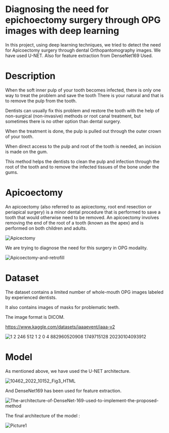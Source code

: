 # Diagnosing the need for epichoectomy surgery through OPG images with deep learning

In this project, using deep learning techniques, we tried to detect the need for Apicoectomy surgery through dental Orthopantomography images.
We have used U-NET.
Also for feature extraction from DenseNet169 Used.

# Description

When the soft inner pulp of your tooth becomes infected, there is only one way to treat the problem and save the tooth
There is your natural and that is to remove the pulp from the tooth.

Dentists can usually fix this problem and restore the tooth with the help of non-surgical (non-invasive) methods or root canal treatment, but sometimes there is no other option than dental surgery.

When the treatment is done, the pulp is pulled out through the outer crown of your tooth.

When direct access to the pulp and root of the tooth is needed, an incision is made on the gum.

This method helps the dentists to clean the pulp and infection through the root of the tooth and to remove the infected tissues of the bone under the gums.

# Apicoectomy

An apicoectomy (also referred to as apicectomy, root end resection or periapical surgery) is a minor dental procedure that is performed to save a tooth that would otherwise need to be removed. An apicoectomy involves removing the end of the root of a tooth (known as the apex) and is performed on both children and adults.


![Apicectomy](https://github.com/MojtabaZarreh/Diagnosing-the-need-for-epichoectomy-surgery-through-OPG-images-with-deep-learning/assets/71370569/852b4d89-f958-4590-b5b3-44ebaeecbd31)


We are trying to diagnose the need for this surgery in OPG modality.


![Apicoectomy-and-retrofill](https://github.com/MojtabaZarreh/Diagnosing-the-need-for-epichoectomy-surgery-through-OPG-images-with-deep-learning/assets/71370569/05018d21-59be-4845-b0a9-661c1ec37a43)



# Dataset

The dataset contains a limited number of whole-mouth OPG images labeled by experienced dentists.

It also contains images of masks for problematic teeth.

The image format is DICOM.

https://www.kaggle.com/datasets/iaaaevent/iaaa-v2

![1 2 246 512 1 2 0 4 882960520908 1749715128 20230104093912](https://github.com/MojtabaZarreh/Diagnosing-the-need-for-epichoectomy-surgery-through-OPG-images-with-deep-learning/assets/71370569/1056f447-fa50-4197-b42f-7eb16991b454)



# Model

As mentioned above, we have used the U-NET architecture.


![10462_2022_10152_Fig3_HTML](https://github.com/MojtabaZarreh/Diagnosing-the-need-for-epichoectomy-surgery-through-OPG-images-with-deep-learning/assets/71370569/8185501e-713c-4d5a-83ce-4d0d68687126)


And DenseNet169 has been used for feature extraction.


![The-architecture-of-DenseNet-169-used-to-implement-the-proposed-method](https://github.com/MojtabaZarreh/Diagnosing-the-need-for-epichoectomy-surgery-through-OPG-images-with-deep-learning/assets/71370569/8b465802-0f15-4154-884f-ee45c01ae846)

The final architecture of the model :

![Picture1](https://github.com/MojtabaZarreh/Diagnosing-the-need-for-epichoectomy-surgery-through-OPG-images-with-deep-learning/assets/71370569/02629176-86cd-45a2-9898-dbd5a655e84d)





